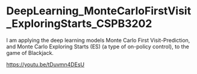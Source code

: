 # DeepLearning_MonteCarloFirstVisit_ExploringStarts_CSPB3202
I am applying the deep learning models Monte Carlo First Visit-Prediction, and Monte Carlo Exploring Starts (ES) (a type of on-policy control), to the game of Blackjack.

https://youtu.be/tDuvmn4DEsU

